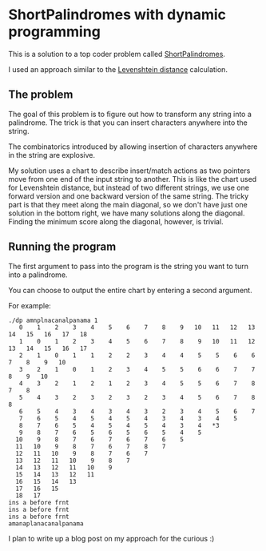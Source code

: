# ShortPalindromes with dynamic programming

This is a solution to a top coder problem called [ShortPalindromes](https://arena.topcoder.com/#/u/practiceCode/1292/1736/1861/2/1292).

I used an approach similar to the [Levenshtein distance](http://www.trevorsimonton.com/projects/cs/depth-articles/2015/12/06/dynamic-programming-levenshtien-distance.html) calculation.

## The problem
The goal of this problem is to figure out how to transform any string into a palindrome. The trick is that you can insert characters anywhere into the string.

The combinatorics introduced by allowing insertion of characters anywhere in the string are explosive.

My solution uses a chart to describe insert/match actions as two pointers move from one end of the input string to another. This is like the chart used for Levenshtein distance, but instead of two different strings, we use one forward version and one backward version of the same string. The tricky part is that they meet along the main diagonal, so we don't have just one solution in the bottom right, we have many solutions along the diagonal. Finding the minimum score along the diagonal, however, is trivial.

## Running the program
The first argument to pass into the program is the string you want to turn into a palindrome. 

You can choose to output the entire chart by entering a second argument.

For example:
```
./dp amnplnacanalpanama 1
   0    1    2    3    4    5    6    7    8    9   10   11   12   13   14   15   16   17   18
   1    0    1    2    3    4    5    6    7    8    9   10   11   12   13   14   15   16   17
   2    1    0    1    1    2    2    3    4    4    5    5    6    6    7    8    9   10
   3    2    1    0    1    2    3    4    5    5    6    6    7    7    8    9   10
   4    3    2    1    2    1    2    3    4    5    5    6    7    8    7    8
   5    4    3    2    3    2    3    2    3    4    5    6    7    8    8
   6    5    4    3    4    3    4    3    2    3    4    5    6    7
   7    6    5    4    5    4    5    4    3    4    3    4    5
   8    7    6    5    4    5    4    5    4    3    4   *3
   9    8    7    6    5    6    5    6    5    4    5
  10    9    8    7    6    7    6    7    6    5
  11   10    9    8    7    6    7    8    7
  12   11   10    9    8    7    6    7
  13   12   11   10    9    8    7
  14   13   12   11   10    9
  15   14   13   12   11
  16   15   14   13
  17   16   15
  18   17
ins a before frnt
ins a before frnt
ins a before frnt
amanaplanacanalpanama
```

I plan to write up a blog post on my approach for the curious :)
